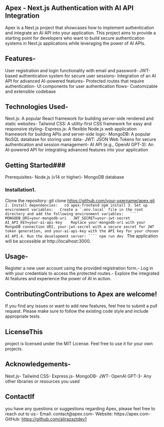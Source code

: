  ## Apex - Next.js Authentication with AI API Integration

Apex is a Next.js project that showcases how to implement authentication and integrate an AI API into your application. This project aims to provide a starting point for developers who want to build secure authentication systems in Next.js applications while leveraging the power of AI APIs.
## Features-
User registration and login functionality with email and password- JWT-based authentication system for secure user sessions- Integration of an AI API for advanced AI-powered features- Protected routes that require authentication- UI components for user authentication flows- Customizable and extensible codebase
## Technologies Used- 
Next.js: A popular React framework for building server-side rendered and static websites- Tailwind CSS: A utility-first CSS framework for easy and responsive styling- Express.js: A flexible Node.js web application framework for building APIs and server-side logic- MongoDB: A popular NoSQL database for storing user data- JWT: JSON Web Tokens for secure authentication and session management- AI API (e.g., OpenAI GPT-3): An AI-powered API for integrating advanced features into your application
## Getting Started### 
Prerequisites- Node.js (v14 or higher)- MongoDB database
### Installation1. 
Clone the repository:   git clone [https://github.com/your-username/apex.git ](https://github.com/alirazaztdev1/apex-frontend.git)  ```2. Install dependencies:   cd apex-frontend npm install 3. Set up environment variables:   Create a `.env.local` file in the root directory and add the following environment variables:   ````   MONGODB_URI=your-mongodb-uri   JWT_SECRET=your-jwt-secret   AI_API_KEY=your-ai-api-key    Replace your-mongodb-uri with your MongoDB connection URI, your-jwt-secret with a secure secret for JWT token generation, and your-ai-api-key with the API key for your chosen AI API.4. Run the development server: ```` npm run dev ``` The application will be accessible at http://localhost:3000.
## Usage-
Register a new user account using the provided registration form.- Log in with your credentials to access the protected routes.- Explore the integrated AI features and experience the power of AI in action.
## ContributingContributions to Apex are welcome!
If you find any issues or want to add new features, feel free to submit a pull request. Please make sure to follow the existing code style and include appropriate tests.
## LicenseThis
project is licensed under the MIT License. Feel free to use it for your own projects.
## Acknowledgements-
Next.js- Tailwind CSS- Express.js- MongoDB- JWT- OpenAI GPT-3- Any other libraries or resources you used
## ContactIf
you have any questions or suggestions regarding Apex, please feel free to reach out to us:- Email: contact@apex.com- Website: https://apex.com- GitHub: https://github.com/alirazaztdev1
